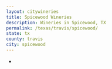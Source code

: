 ```yaml
---
layout: citywineries
title: Spicewood Wineries
description: Wineries in Spicewood, TX
permalink: /texas/travis/spicewood/
state: tx
county: travis
city: spicewood
---
```

-

